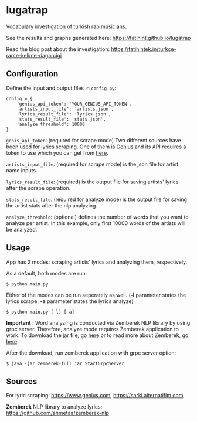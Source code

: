 # lugatrap
Vocabulary investigation of turkish rap musicians.

See the results and graphs generated here: https://fatihint.github.io/lugatrap

Read the blog post about the investigation: https://fatihintek.in/turkce-rapte-kelime-dagarcigi

## Configuration

Define the input and output files in `config.py`:

    config = {
        'genius_api_token': 'YOUR_GENIUS_API_TOKEN',
        'artists_input_file': 'artists.json',
        'lyrics_result_file': 'lyrics.json',
        'stats_result_file': 'stats.json',
        'analyze_threshold': 10000
    }
 
 `genis_api_token`: (required for scrape mode) Two different sources have been used for lyrics scraping. One of them is [Genius](https://www.genius.com) and its API requires a token to use which you can get from [here](https://genius.com/api-clients/new).
    
`artists_input_file`: (required for scrape mode) is the json file for artist name inputs.

`lyrics_result_file`: (required) is the output file for saving artists' lyrics after the scrape operation.

 `stats_result_file`: (required for analyze mode) is the output file for saving the artist stats after the nlp analyzing.
 
 `analyze_threshold`: (optional) defines the number of words that you want to analyze per artist. In this example, only first 10000 words of the artists will be analyzed.
 
 ## Usage

App has 2 modes: scraping artists' lyrics and analyzing them, respectively.

As a default, both modes are run:

    $ python main.py
     
Either of the modes can be run seperately as well. (**-l** parameter states the lyrics scrape, **-a** parameter states the lyrics analyze)

    $ python main.py [-l] [-a]
    
    
**Important** : Word analyzing is conducted via Zemberek NLP library by using grpc server. Therefore, analyze mode requires Zemberek application to work. To download the jar file, go [here](https://drive.google.com/drive/u/0/folders/0B9TrB39LQKZWSjNKdVcwWUxxUm8) or to read more about Zemberek, go [here](https://github.com/ahmetaa/zemberek-nlp).

After the download, run zemberek application with grpc server option:

    $ java -jar zemberek-full.jar StartGrpcServer
    
 ## Sources
 
 For lyric scraping: https://www.genius.com, https://sarki.alternatifim.com
 
 **Zemberek** NLP library to analyze lyrics: https://github.com/ahmetaa/zemberek-nlp